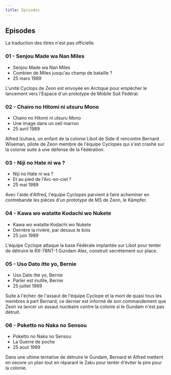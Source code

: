 ```yaml
---
title: Episodes
---
```


Episodes
--------


La traduction des titres n'est pas officielle.


### 01 - Senjou Made wa Nan Miles

* Senjou Made wa Nan Miles
* Combien de Miles jusqu'au champ de bataille ?
* 25 mars 1989


L'unité Cyclops de Zeon est envoyée en Arctique pour empêcher le lancement vers l'Espace d'un prototype de Mobile Suit Fédéral.

### 02 - Chairo no Hitomi ni utsuru Mono

* Chairo no Hitomi ni utsuru Mono
* Une image dans un oeil marron
* 25 avril 1989


Alfred Izuhara, un enfant de la colonie Libot de Side-6 rencontre Bernard Wiseman, pilote de Zeon membre de l'équipe Cyclopes qui s'est crashé sur la colonie suite à une défense de la Fédération.

### 03 - Niji no Hate ni wa ?

* Niji no Hate ni wa ?
* Et au pied de l'Arc-en-ciel ?
* 25 mai 1989


Avec l'aide d'Alfred, l'équipe Cyclopes parvient à faire acheminer en contrebande les pièces d'un prototype de MS de Zeon, le Kämpfer.

### 04 - Kawa wo watatte Kodachi wo Nukete

* Kawa wo watatte Kodachi wo Nukete
* Derrière la rivière, par dessus le bois
* 25 juin 1989


L'équipe Cyclope attaque la base Fédérale implantée sur Libot pour tenter de détruire le RX-78NT-1 Gundam Alex, construit secrètement sur place.

### 05 - Uso Dato itte yo, Bernie

* Uso Dato itte yo, Bernie
* Parler est inutile, Bernie
* 25 juillet 1989


Suite à l'échec de l'assaut de l'équipe Cyclope et la mort de quasi tous les membres à part Bernard, ce dernier est informé de son commandement que Zeon va lancer un assaut nucléaire contre la colonie si le Gundam n'est pas détruit.

### 06 - Poketto no Naka no Sensou

* Poketto no Naka no Sensou
* La Guerre de poche
* 25 aout 1989


Dans une ultime tentative de détruire le Gundam, Bernard et Alfred mettent en oeuvre un plan tout en réparant le Zaku pour tenter d'éviter le pire pour la colonie.

